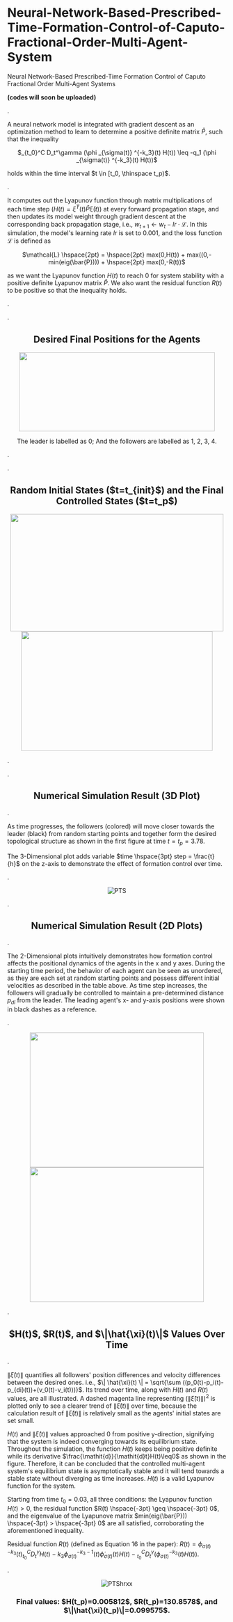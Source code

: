 # Neural-Network-Based-Prescribed-Time-Formation-Control-of-Caputo-Fractional-Order-Multi-Agent-System


Neural Network-Based Prescribed-Time Formation Control of Caputo Fractional Order Multi-Agent Systems 


**(codes will soon be uploaded)**

.

A neural network model is integrated with gradient descent as an optimization method to learn to determine a positive definite matrix $\bar{P}$, such that the inequality 

<p align="center">
$_{t_0}^C D_t^\gamma (\phi _{\sigma(t)} ^{-k_3}(t) H(t)) \leq -q_1 (\phi _{\sigma(t)} ^{-k_3}(t) H(t))$ 
</p>

holds within the time interval $t \in [t_0, \thinspace t_p)$.  

.

It computes out the Lyapunov function through matrix multiplications of each time step ($H(t) = \bar{\xi}^T(t) \bar{P} \bar{\xi}(t)$) at every forward propagation stage, and then updates its model weight through gradient descent at the corresponding back propagation stage, i.e., $w_{t+1} \leftarrow w_{t} - lr \cdot \mathcal{L}$. In this simulation, the model's learning rate $lr$ is set to 0.001, and the loss function $\mathcal{L}$ is defined as 

<p align="center">
$\mathcal{L} \hspace{2pt} = \hspace{2pt} max(0,H(t)) + max((0,-min(eig(\bar{P}))) + \hspace{2pt} max(0,-R(t))$
</p>

as we want the Lyapunov function $H(t)$ to reach 0 for system stability with a positive definite Lyapunov matrix $\bar{P}$. We also want the residual function $R(t)$ to be positive so that the inequality holds.

.

.<div align="center">
<h2>Desired Final Positions for the Agents
</div>

<div align=center>
<img src="https://github.com/Ekeulseuji/Neural-Network-Based-Prescribed-Time-Formation-Control-of-Caputo-Fractional-Order-Multi-Agent-System/assets/105386037/907a545d-ac9e-47aa-97aa-d508053f8fb5" width="450" height="182" />
</div>

<p align="center">
The leader is labelled as 0; And the followers are labelled as 1, 2, 3, 4.
</p>
.

.<div align="center">
<h2>Random Initial States ($t=t_{init}$) and the Final Controlled States ($t=t_p$)
</div>

<div align=center>
<img src="https://github.com/Ekeulseuji/Neural-Network-Based-Prescribed-Time-Formation-Control-of-Caputo-Fractional-Order-Multi-Agent-System/assets/105386037/4d0d6fc4-88b3-4407-90b3-358b67f805af" width="490" height="270" />
<img src="https://github.com/Ekeulseuji/Neural-Network-Based-Prescribed-Time-Formation-Control-of-Caputo-Fractional-Order-Multi-Agent-System/assets/105386037/98732869-d8ad-49b5-93b5-366a6982f881" width="440" height="275" />
</div>

.




.<div align="center">
<h2>Numerical Simulation Result (3D Plot)
</div>
  
.

As time progresses, the followers (colored) will move closer towards the leader (black) from random starting points and together form the desired topological structure as shown in the first figure at time $t=t_p=3.78$. 

The 3-Dimensional plot adds variable $time \hspace{3pt} step = \frac{t}{h}$ on the z-axis to demonstrate the effect of formation control over time.

.<div align=center>
![PTS](https://github.com/Ekeulseuji/Neural-Network-Based-Prescribed-Time-Formation-Control-of-Caputo-Fractional-Order-Multi-Agent-System/assets/105386037/ccb59a27-3fea-4c8d-b637-0ce9eb2aa958)
</div>


.

<div align=center>
<h2>Numerical Simulation Result (2D Plots)
</div>

.

The 2-Dimensional plots intuitively demonstrates how formation control affects the positional dynamics of the agents in the x and y axes. During the starting time period, the behavior of each agent can be seen as unordered, as they are each set at random starting points and possess different initial velocities as described in the table above. As time step increases, the followers will gradually be controlled to maintain a pre-determined distance $p_{di}$ from the leader. The leading agent's x- and y-axis positions were shown in black dashes as a reference.

.<div align=center>
<img src="https://github.com/Ekeulseuji/Neural-Network-Based-Prescribed-Time-Formation-Control-of-Caputo-Fractional-Order-Multi-Agent-System/assets/105386037/5f72e606-be8e-4402-8bf3-f9bf334a4310" width="400" height="310" />
<img src="https://github.com/Ekeulseuji/Neural-Network-Based-Prescribed-Time-Formation-Control-of-Caputo-Fractional-Order-Multi-Agent-System/assets/105386037/ffa45a73-0d10-49f8-9465-a3ef75276046" width="400" height="310" />
</div>


.

<div align=center>
<h2>$H(t)$, $R(t)$, and $\|\hat{\xi}(t)\|$ Values Over Time 
</div>

.

$\| \hat{\xi}(t) \|$ quantifies all followers' position differences and velocity differences between the desired ones. i.e., $\| \hat{\xi}(t) \| = \sqrt{\sum ((p_0(t)-p_i(t)-p_{di}(t))+(v_0(t)-v_i(t)))}$. Its trend over time, along with $H(t)$ and $R(t)$ values, are all illustrated. A dashed magenta line representing $(\|\hat{\xi}(t)\|)^2$ is plotted only to see a clearer trend of $\|\hat{\xi}(t)\|$ over time, because the calculation result of $\| \hat{\xi}(t) \|$ is relatively small as the agents' initial states are set small.

$H(t)$ and $\|\hat{\xi}(t)\|$ values approached 0 from positive y-direction, signifying that the system is indeed converging towards its equilibrium state. Throughout the simulation, the function $H(t)$ keeps being positive definite while its derivative $\frac{\mathit{d}}{\mathit{d}t}H(t)\leq0$ as shown in the figure. Therefore, it can be concluded that the controlled multi-agent system's equilibrium state is asymptotically stable and it will tend towards a stable state without diverging as time increases. $H(t)$ is a valid Lyapunov function for the system.

Starting from time $t_0 = 0.03$, all three conditions: the Lyapunov function $H(t) > 0$, the residual function $R(t) \hspace{-3pt} \geq \hspace{-3pt} 0$, and the eigenvalue of the Lyapunove matrix $min(eig(\bar{P})) \hspace{-3pt} > \hspace{-3pt} 0$ are all satisfied, corroborating the aforementioned inequality.

Residual function $R(t)$ (defined as Equation 16 in the paper): $R(t) = \phi^{-k_{3}} _ {\sigma(t)}(t) { _ {t_{0}}^C}D_{t}^{\gamma}{H}(t)-k_{3}\phi^{-k_{3}-1} _ {\sigma(t)}(t) \dot{\phi} _ {\sigma(t)}(t)H(t) -{ _ {t_{0}}^C}D_{t}^{\gamma}(\phi^{-k_{3}}_{\sigma(t)}(t){H}(t))$.

.<div align=center>
![PTShrxx](https://github.com/Ekeulseuji/Neural-Network-Based-Prescribed-Time-Formation-Control-of-Caputo-Fractional-Order-Multi-Agent-System/assets/105386037/1d47fa18-8097-4e4e-a450-e497ee38769e)
<h3>Final values: $H(t_p)=0.005812$, $R(t_p)=130.8578$, and $\|\hat{\xi}(t_p)\|=0.099575$. 
</div>




